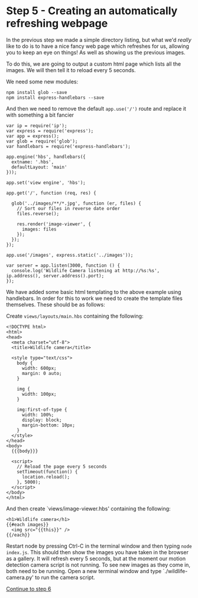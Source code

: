 # Step 5 - Creating an automatically refreshing webpage

In the previous step we made a simple directory listing, but what we'd _really_ like to do is to have a nice fancy web page which refreshes for us, allowing you to keep an eye on things! As well as showing us the previous images.

To do this, we are going to output a custom html page which lists all the images. We will then tell it to reload every 5 seconds.

We need some new modules:

```
npm install glob --save
npm install express-handlebars --save
```

And then we need to remove the default `app.use('/')` route and replace it with something a bit fancier 

```
var ip = require('ip');
var express = require('express');
var app = express();
var glob = require('glob');
var handlebars = require('express-handlebars');

app.engine('hbs', handlebars({
  extname: '.hbs',
  defaultLayout: 'main'
}));

app.set('view engine', 'hbs');

app.get('/', function (req, res) {

  glob('../images/**/*.jpg', function (er, files) {
    // Sort our files in reverse date order
    files.reverse(); 

    res.render('image-viewer', {
      images: files
    });
  });
});

app.use('/images', express.static('../images'));

var server = app.listen(3000, function () {
  console.log('Wildlife Camera listening at http://%s:%s', ip.address(), server.address().port);
});
```

We have added some basic html templating to the above example using handlebars. In order for this to work we need to create the template files themselves. These should be as follows:

Create `views/layouts/main.hbs` containing the following:

```
<!DOCTYPE html>
<html>
<head>
  <meta charset="utf-8">
  <title>Wildlife camera</title>

  <style type="text/css">
    body {
      width: 600px;
      margin: 0 auto;
    }

    img {
      width: 100px;
    }

    img:first-of-type {
      width: 100%;
      display: block;
      margin-bottom: 10px;
    }
  </style>
</head>
<body>
  {{{body}}} 
  
  <script>
    // Reload the page every 5 seconds
    setTimeout(function() {
      location.reload();
    }, 5000);
  </script>
</body>
</html>
```

And then create `views/image-viewer.hbs' containing the following:

```
<h1>Wildlife camera</h1>
{{#each images}}
  <img src="{{this}}" />
{{/each}}

```

Restart node by pressing Ctrl-C in the terminal window and then typing `node index.js`.
This should then show the images you have taken in the browser as a gallery.
It will refresh every 5 seconds, but at the moment our motion detection camera script is not running. To see new images as they come in, both need to be running. Open a new terminal window and type `./wildlife-camera.py' to run the camera script.

[Continue to step 6](step-6.md)
